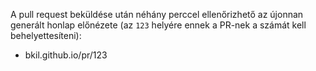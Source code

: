 A pull request beküldése után néhány perccel ellenőrizhető az újonnan generált honlap előnézete (az `123` helyére ennek a PR-nek a számát kell behelyettesíteni):
- bkil.github.io/pr/123
